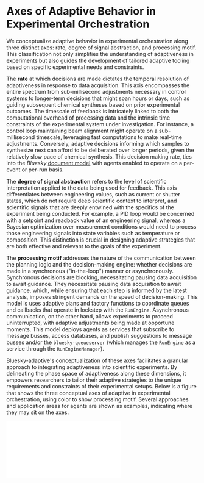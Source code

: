 # Axes of Adaptive Behavior in Experimental Orchestration

We conceptualize adaptive behavior in experimental orchestration along three distinct axes: rate, degree of signal abstraction, and processing motif.
This classification not only simplifies the understanding of adaptiveness in experiments but also guides the development of tailored adaptive tooling based on specific experimental needs and constraints.

The **rate** at which decisions are made dictates the temporal resolution of adaptiveness in response to data acquisition.
This axis encompasses the entire spectrum from sub-millisecond adjustments necessary in control systems to longer-term decisions that might span hours or days, such as guiding subsequent chemical syntheses based on prior experimental outcomes.
The timescale of feedback is intricately linked to both the computational overhead of processing data and the intrinsic time constraints of the experimental system under investigation.
For instance, a control loop maintaining beam alignment might operate on a sub-millisecond timescale, leveraging fast computations to make real-time adjustments. Conversely, adaptive decisions informing which samples to synthesize next can afford to be deliberated over longer periods, given the relatively slow pace of chemical synthesis.
This decision making rate, ties into the *Bluesky* [document model](https://blueskyproject.io/event-model) with  agents enabled to operate  on a per-event or per-run basis.

The **degree of signal abstraction** refers to the level of scientific interpretation applied to the data being used for feedback.
This axis differentiates between engineering values, such as current or shutter states, which do not require deep scientific context to interpret, and scientific signals that are deeply entwined with the specifics of the experiment being conducted.
For example, a PID loop would be concerned with a setpoint and readback value of an engineering signal, whereas a Bayesian optimization over measurement conditions would need to process those engineering signals into state variables such as temperature or composition.
This distinction is crucial in designing adaptive strategies that are both effective and relevant to the goals of the experiment.

The **processing motif** addresses the nature of the communication between the planning logic and the decision-making engine: whether decisions are made in a synchronous ("in-the-loop") manner or asynchronously.
Synchronous decisions are blocking, necessitating pausing data acquisition to await guidance.
They necessitate pausing data acquisition to await guidance, which, while ensuring that each step is informed by the latest analysis, imposes stringent demands on the speed of decision-making.
This model is uses adaptive plans and factory functions to coordinate queues and callbacks that operate in lockstep with the `RunEngine`.
Asynchronous communication, on the other hand, allows experiments to proceed uninterrupted, with adaptive adjustments being made at opportune moments.
This model deploys agents as services that subscribe to message busses, access databases, and publish suggestions to message busses and/or the `bluesky-queueserver` (which manages the `RunEngine` as a service through the `RunEngineManager`).

Bluesky-adaptive's conceptualization of these axes facilitates a granular approach to integrating adaptiveness into scientific experiments.
By delineating the phase space of adaptiveness along these dimensions, it empowers researchers to tailor their adaptive strategies to the unique requirements and constraints of their experimental setups.
Below is a figure that shows the three conceptual axes of adaptive in experimental orchestration, using color to show processing motif.
Several approaches and application areas for agents are shown as examples, indicating where they may sit on the axes.

![The three conceptual axes of adaptive in experimental orchestration, using color to show processing motif. Several approaches and application areas for agents are shown as examples, indicating where they may sit on the axes.](../images/AxesofAdaptive.pdf)
